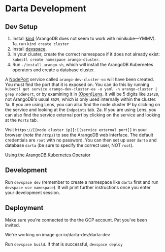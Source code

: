 # Darta Development

## Dev Setup

1. Install [kind](https://kind.sigs.k8s.io/docs/user/quick-start/) (ArangoDB does not seem to work with minikube—YMMV).
    1a. run `kind create cluster`
2. Install [devspace](https://devspace.sh/cli/docs/getting-started/installation).
3. In your cluster, create the correct namespace if it does not already exist: `kubectl create namespace arango-cluster`.
4. Run `./install_arango.sh`, which will install the ArangoDB Kubernetes operators and create a database cluster.

A [NodePort](https://kubernetes.io/docs/concepts/services-networking/service/#type-nodeport) service called `arango-dev-cluster-ea` will have been created. You must find the port that it is exposed on. You can do this by running `kubectl get service arango-dev-cluster-ea -o yaml -n arango-cluster | grep nodePort`, or by examining it in [(Open)](https://github.com/MuhammedKalkan/OpenLens)[Lens](https://docs.k8slens.dev/getting-started/install-lens/). It will be 5 digits like `31420`, not ArangoDB's usual `8529`, which is only used internally within the cluster.
    1a. If you are using Lens, you can also find the node cluster IP by clicking on the service and looking at the `Endpoints` tab.
    2a. If you are using Lens, you can also find the service external port by clicking on the service and looking at the `Ports` tab.

Visit `https://[[node cluster ip]]:[[service external port]]` in your browser (*note the `https`*) to see the ArangoDB web interface. The default credentials are `root` with no password. You can then set up user `darta` and database `darta` (be sure to specify the correct user, NOT `root`).

[Using the ArangoDB Kubernetes Operator](https://www.arangodb.com/docs/stable/deployment-kubernetes-usage.html)

## Development

Run `devspace dev` (remember to create a namespace like `darta` first and run `devspace use namespace`). It will print further instructions once you enter your development session.

## Deployment 
Make sure you're connected to the the GCP account. Pat you've been invited. 

We're working on image gcr.io/darta-dev/darta-dev

Run `devspace build`. If that is successful, `devspace deploy`